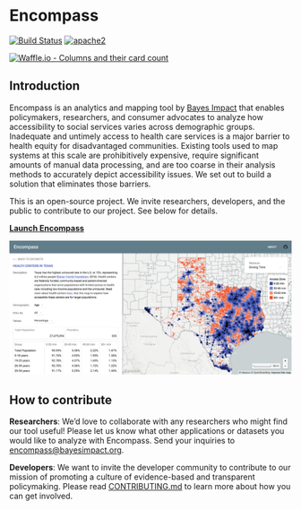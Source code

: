# Encompass

[![Build Status][build]](https://circleci.com/gh/bayesimpact/encompass) [![apache2]](https://www.apache.org/licenses/LICENSE-2.0)

[build]: https://img.shields.io/circleci/project/bayesimpact/encompass.svg?branch=master&style=flat-square
[apache2]: https://img.shields.io/badge/License-Apache%202.0-blue.svg
[![Waffle.io - Columns and their card count](https://badge.waffle.io/bayesimpact/encompass.svg?columns=all)](http://waffle.io/bayesimpact/encompass)

## Introduction
Encompass is an analytics and mapping tool by [Bayes Impact](http://bayesimpact.org) that enables policymakers, researchers, and consumer advocates to analyze how accessibility to social services varies across demographic groups. Inadequate and untimely access to health care services is a major barrier to health equity for disadvantaged communities. Existing tools used to map systems at this scale are prohibitively expensive, require significant amounts of manual data processing, and are too coarse in their analysis methods to accurately depict accessibility issues. We set out to build a solution that eliminates those barriers.

This is an open-source project. We invite researchers, developers, and the public to contribute to our project. See below for details.

__[Launch Encompass](https://encompass.bayesimpact.org)__

![alt text](data/images/encompass_texas.png)

## How to contribute
__Researchers__: We’d love to collaborate with any researchers who might find our tool useful! Please let us know what other applications or datasets you would like to analyze with Encompass. Send your inquiries to [encompass@bayesimpact.org](mailto:encmpass@bayesimpact.org).

__Developers__: We want to invite the developer community to contribute to our mission of promoting a culture of evidence-based and transparent policymaking. Please read [CONTRIBUTING.md](https://github.com/bayesimpact/encompass/blob/master/CONTRIBUTING.md) to learn more about how you can get involved.
